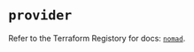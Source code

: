 # `provider`

Refer to the Terraform Registory for docs: [`nomad`](https://registry.terraform.io/providers/hashicorp/nomad/2.0.0/docs).
